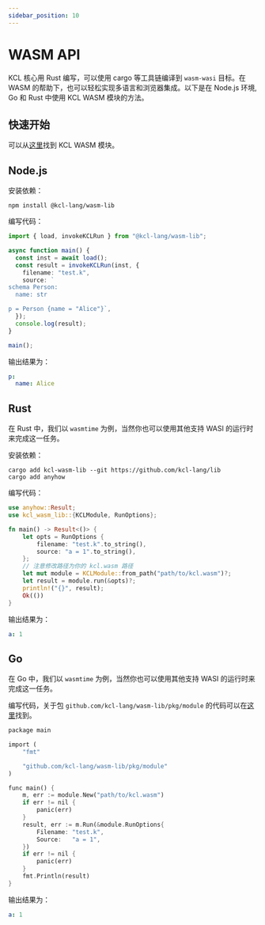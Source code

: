 ```yaml
---
sidebar_position: 10
---
```


# WASM API

KCL 核心用 Rust 编写，可以使用 cargo 等工具链编译到 `wasm-wasi` 目标。在 WASM 的帮助下，也可以轻松实现多语言和浏览器集成。以下是在 Node.js 环境, Go 和 Rust 中使用 KCL WASM 模块的方法。

## 快速开始

可以从[这里](https://github.com/kcl-lang/lib/tree/main/wasm)找到 KCL WASM 模块。

## Node.js

安装依赖：

```shell
npm install @kcl-lang/wasm-lib
```

编写代码：

```typescript
import { load, invokeKCLRun } from "@kcl-lang/wasm-lib";

async function main() {
  const inst = await load();
  const result = invokeKCLRun(inst, {
    filename: "test.k",
    source: `
schema Person:
  name: str

p = Person {name = "Alice"}`,
  });
  console.log(result);
}

main();
```

输出结果为：

```yaml
p:
  name: Alice
```

## Rust

在 Rust 中，我们以 `wasmtime` 为例，当然你也可以使用其他支持 WASI 的运行时来完成这一任务。

安装依赖：

```shell
cargo add kcl-wasm-lib --git https://github.com/kcl-lang/lib
cargo add anyhow
```

编写代码：

```rust
use anyhow::Result;
use kcl_wasm_lib::{KCLModule, RunOptions};

fn main() -> Result<()> {
    let opts = RunOptions {
        filename: "test.k".to_string(),
        source: "a = 1".to_string(),
    };
    // 注意修改路径为你的 kcl.wasm 路径
    let mut module = KCLModule::from_path("path/to/kcl.wasm")?;
    let result = module.run(&opts)?;
    println!("{}", result);
    Ok(())
}
```

输出结果为：

```yaml
a: 1
```

## Go

在 Go 中，我们以 `wasmtime` 为例，当然你也可以使用其他支持 WASI 的运行时来完成这一任务。

编写代码，关于包 `github.com/kcl-lang/wasm-lib/pkg/module` 的代码可以在[这里](https://github.com/kcl-lang/lib/blob/main/wasm/examples/go/pkg/module/module.go)找到。

```rust
package main

import (
	"fmt"

	"github.com/kcl-lang/wasm-lib/pkg/module"
)

func main() {
	m, err := module.New("path/to/kcl.wasm")
	if err != nil {
		panic(err)
	}
	result, err := m.Run(&module.RunOptions{
		Filename: "test.k",
		Source:   "a = 1",
	})
	if err != nil {
		panic(err)
	}
	fmt.Println(result)
}
```

输出结果为：

```yaml
a: 1
```
